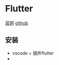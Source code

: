 # Flutter

[官网](https://flutter.dev/)
[github](https://github.com/flutter/flutter)


## 安装
- vscode + 插件flutter
- 